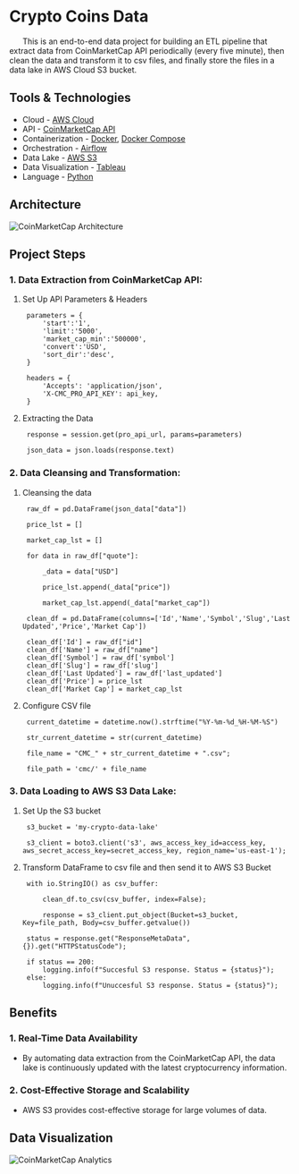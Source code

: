 # Crypto Coins Data

&nbsp;&nbsp;&nbsp;&nbsp;&nbsp;&nbsp;This is an end-to-end data project for building an ETL pipeline that extract data from CoinMarketCap API periodically (every five minute), then clean the data and transform it to csv files, and finally store the files in a data lake in AWS Cloud S3 bucket.

## Tools & Technologies
* Cloud - [AWS Cloud](https://aws.amazon.com/)
* API - [CoinMarketCap API](https://coinmarketcap.com/api/)
* Containerization - [Docker](https://www.docker.com/), [Docker Compose](https://docs.docker.com/compose/)
* Orchestration - [Airflow](https://airflow.apache.org/)
* Data Lake - [AWS S3](https://aws.amazon.com/s3/?nc2=h_ql_prod_st_s3)
* Data Visualization - [Tableau](https://www.tableau.com/)
* Language - [Python](https://www.python.org/)

## Architecture
![CoinMarketCap Architecture](img/CoinMarketCapETL.png)

## Project Steps

### 1. Data Extraction from CoinMarketCap API: 

1. Set Up API Parameters & Headers
   
        parameters = {
            'start':'1',
            'limit':'5000',
            'market_cap_min':'500000',
            'convert':'USD',
            'sort_dir':'desc',
        }
    
        headers = {
            'Accepts': 'application/json',
            'X-CMC_PRO_API_KEY': api_key,
        }

1. Extracting the Data
   
        response = session.get(pro_api_url, params=parameters)
        
        json_data = json.loads(response.text)

### 2. Data Cleansing and Transformation: 

1. Cleansing the data

        raw_df = pd.DataFrame(json_data["data"])
                
        price_lst = []
        
        market_cap_lst = []
        
        for data in raw_df["quote"]:
            
            _data = data["USD"]
            
            price_lst.append(_data["price"])
            
            market_cap_lst.append(_data["market_cap"])
            
        clean_df = pd.DataFrame(columns=['Id','Name','Symbol','Slug','Last Updated','Price','Market Cap'])
        
        clean_df['Id'] = raw_df["id"]
        clean_df['Name'] = raw_df["name"]
        clean_df['Symbol'] = raw_df['symbol']
        clean_df['Slug'] = raw_df['slug']
        clean_df['Last Updated'] = raw_df['last_updated']
        clean_df['Price'] = price_lst
        clean_df['Market Cap'] = market_cap_lst
    
2. Configure CSV file
  
        current_datetime = datetime.now().strftime("%Y-%m-%d_%H-%M-%S")
        
        str_current_datetime = str(current_datetime)   
    
        file_name = "CMC_" + str_current_datetime + ".csv";
        
        file_path = 'cmc/' + file_name

### 3. Data Loading to AWS S3 Data Lake:

1. Set Up the S3 bucket

        s3_bucket = 'my-crypto-data-lake' 
    
        s3_client = boto3.client('s3', aws_access_key_id=access_key, aws_secret_access_key=secret_access_key, region_name='us-east-1');


2. Transform DataFrame to csv file and then send it to AWS S3 Bucket

        with io.StringIO() as csv_buffer:
    
            clean_df.to_csv(csv_buffer, index=False);
            
            response = s3_client.put_object(Bucket=s3_bucket, Key=file_path, Body=csv_buffer.getvalue())
        
        status = response.get("ResponseMetaData", {}).get("HTTPStatusCode");
    
        if status == 200:
            logging.info(f"Succesful S3 response. Status = {status}");
        else:
            logging.info(f"Unuccesful S3 response. Status = {status}");

## Benefits

### 1. Real-Time Data Availability

* By automating data extraction from the CoinMarketCap API, the data lake is continuously updated with the latest cryptocurrency information.

### 2. Cost-Effective Storage and Scalability

* AWS S3 provides cost-effective storage for large volumes of data.

## Data Visualization
![CoinMarketCap Analytics](img/CoinMarketCapAnalytics.png)
